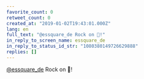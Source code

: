 ```yaml
---
favorite_count: 0
retweet_count: 0
created_at: "2019-01-02T19:43:01.000Z"
lang: en
full_text: "@essquare_de Rock on 🤘!"
in_reply_to_screen_name: essquare_de
in_reply_to_status_id_str: "1080380149726629888"
replies: []
---
```


[@essquare_de](https://twitter.com/essquare_de) Rock on 🤘!
